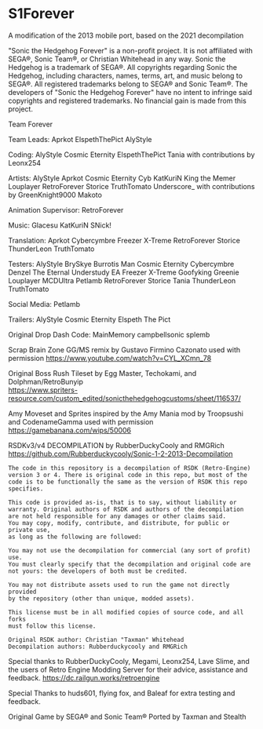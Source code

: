 # S1Forever
 A modification of the 2013 mobile port, based on the 2021 decompilation


"Sonic the Hedgehog Forever" is a non-profit project. It is not
affiliated with SEGA®, Sonic Team®, or Christian Whitehead in any way.
Sonic the Hedgehog is a trademark of SEGA®. All copyrights regarding Sonic
the Hedgehog, including characters, names, terms, art, and music belong to
SEGA®. All registered trademarks belong to SEGA® and Sonic Team®. The
developers of "Sonic the Hedgehog Forever" have no intent to infringe said
copyrights and registered trademarks. No financial gain is made from this
project.



Team Forever

Team Leads:
Aprkot
ElspethThePict
AlyStyle

Coding:
AlyStyle
Cosmic Eternity
ElspethThePict
Tania
with contributions by
	Leonx254

Artists:
AlyStyle
Aprkot
Cosmic Eternity
Cyb
KatKuriN
King the Memer
Louplayer
RetroForever
Storice
TruthTomato
Underscore_
with contributions by
	GreenKnight9000
	Makoto

Animation Supervisor:
RetroForever

Music:
Glacesu
KatKuriN
SNick!

Translation:
Aprkot
Cybercymbre
Freezer X-Treme
RetroForever
Storice
ThunderLeon
TruthTomato

Testers:
AlyStyle
BrySkye
Burrotis Man
Cosmic Eternity
Cybercymbre
Denzel The Eternal Understudy
EA
Freezer X-Treme
Goofyking
Greenie
Louplayer
MCDUltra
Petlamb
RetroForever
Storice
Tania
ThunderLeon
TruthTomato

Social Media:
Petlamb

Trailers:
AlyStyle
Cosmic Eternity
Elspeth The Pict






Original Drop Dash Code:
MainMemory
campbellsonic
splemb
	
Scrap Brain Zone GG/MS remix by Gustavo Firmino Cazonato
	used with permission
	https://www.youtube.com/watch?v=CYL_XCmn_78
	
Original Boss Rush Tileset by Egg Master, Techokami, and Dolphman/RetroBunyip	
	https://www.spriters-resource.com/custom_edited/sonicthehedgehogcustoms/sheet/116537/

Amy Moveset and Sprites inspired by the Amy Mania mod by Troopsushi and CodenameGamma
	used with permission
    	https://gamebanana.com/wips/50006
	

RSDKv3/v4 DECOMPILATION by RubberDuckyCooly and RMGRich
	https://github.com/Rubberduckycooly/Sonic-1-2-2013-Decompilation

	The code in this repository is a decompilation of RSDK (Retro-Engine)
	version 3 or 4. There is original code in this repo, but most of the
	code is to be functionally the same as the version of RSDK this repo
	specifies.

	This code is provided as-is, that is to say, without liability or
	warranty. Original authors of RSDK and authors of the decompilation
	are not held responsible for any damages or other claims said.
	You may copy, modify, contribute, and distribute, for public or private use,
	as long as the following are followed:

	You may not use the decompilation for commercial (any sort of profit) use.
	You must clearly specify that the decompilation and original code are
	not yours: the developers of both must be credited.

	You may not distribute assets used to run the game not directly provided
	by the repository (other than unique, modded assets).

	This license must be in all modified copies of source code, and all forks
	must follow this license.

	Original RSDK author: Christian "Taxman" Whitehead
	Decompilation authors: Rubberduckycooly and RMGRich


Special thanks to RubberDuckyCooly, Megami, Leonx254, Lave Slime, and the users
of Retro Engine Modding Server for their advice, assistance and feedback.
	https://dc.railgun.works/retroengine
	
Special Thanks to huds601, flying fox, and Baleaf for extra testing and feedback.

Original Game by SEGA® and Sonic Team®
Ported by Taxman and Stealth